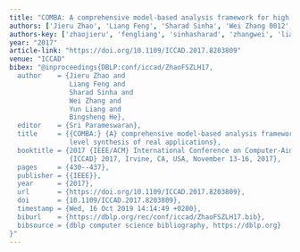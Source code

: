 ```yaml
---
title: "COMBA: A comprehensive model-based analysis framework for high level synthesis of real applications"
authors: ['Jieru Zhao', 'Liang Feng', 'Sharad Sinha', 'Wei Zhang 0012', 'Yun Liang 0001', 'Bingsheng He']
authors-key: ['zhaojieru', 'fengliang', 'sinhasharad', 'zhangwei', 'liangyun', 'hebingsheng']
year: "2017"
article-link: "https://doi.org/10.1109/ICCAD.2017.8203809"
venue: "ICCAD"
bibex: "@inproceedings{DBLP:conf/iccad/ZhaoFSZLH17,
  author    = {Jieru Zhao and
               Liang Feng and
               Sharad Sinha and
               Wei Zhang and
               Yun Liang and
               Bingsheng He},
  editor    = {Sri Parameswaran},
  title     = {{COMBA:} {A} comprehensive model-based analysis framework for high
               level synthesis of real applications},
  booktitle = {2017 {IEEE/ACM} International Conference on Computer-Aided Design,
               {ICCAD} 2017, Irvine, CA, USA, November 13-16, 2017},
  pages     = {430--437},
  publisher = {{IEEE}},
  year      = {2017},
  url       = {https://doi.org/10.1109/ICCAD.2017.8203809},
  doi       = {10.1109/ICCAD.2017.8203809},
  timestamp = {Wed, 16 Oct 2019 14:14:49 +0200},
  biburl    = {https://dblp.org/rec/conf/iccad/ZhaoFSZLH17.bib},
  bibsource = {dblp computer science bibliography, https://dblp.org}
}"
---
```

